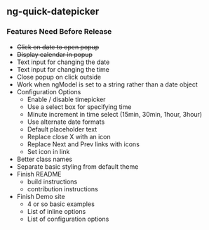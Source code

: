## ng-quick-datepicker

### Features Need Before Release

* <s>Click on date to open popup</s>
* <s>Display calendar in popup</s>
* Text input for changing the date
* Text input for changing the time
* Close popup on click outside
* Work when ngModel is set to a string rather than a date object
* Configuration Options
    - Enable / disable timepicker
    - Use a select box for specifying time
    - Minute increment in time select (15min, 30min, 1hour, 3hour)
    - Use alternate date formats
    - Default placeholder text
    - Replace close X with an icon
    - Replace Next and Prev links with icons
    - Set icon in link
* Better class names
* Separate basic styling from default theme
* Finish README
  * build instructions
  * contribution instructions
* Finish Demo site
  * 4 or so basic examples
  * List of inline options
  * List of configuration options
